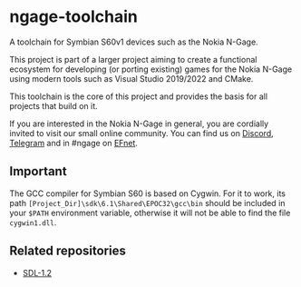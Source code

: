 # ngage-toolchain

A toolchain for Symbian S60v1 devices such as the Nokia
N-Gage.

This project is part of a larger project aiming to create a functional
ecosystem for developing (or porting existing) games for the Nokia
N-Gage using modern tools such as Visual Studio 2019/2022 and CMake.

This toolchain is the core of this project and provides the basis for
all projects that build on it.

If you are interested in the Nokia N-Gage in general, you are cordially
invited to visit our small online community. You can find us on
[Discord](https://discord.gg/dbUzqJ26vs),
[Telegram](https://t.me/nokia_ngage) and in #ngage on
[EFnet](http://www.efnet.org/).

## Important

The GCC compiler for Symbian S60 is based on Cygwin. For it to work, its
path `[Project_Dir]\sdk\6.1\Shared\EPOC32\gcc\bin` should be included in
your `$PATH` environment variable, otherwise it will not be able to find
the file `cygwin1.dll`.

## Related repositories

- [SDL-1.2](https://github.com/ngagesdk/SDL-1.2)

